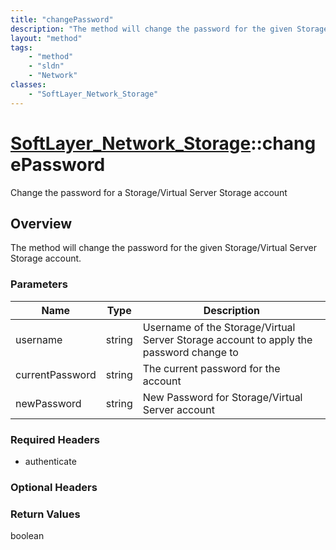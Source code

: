 ```yaml
---
title: "changePassword"
description: "The method will change the password for the given Storage/Virtual Server Storage account."
layout: "method"
tags:
    - "method"
    - "sldn"
    - "Network"
classes:
    - "SoftLayer_Network_Storage"
---
```

# [SoftLayer_Network_Storage](/reference/services/SoftLayer_Network_Storage)::changePassword

Change the password for a Storage/Virtual Server Storage account


## Overview 
The method will change the password for the given Storage/Virtual Server Storage account. 

### Parameters 
|Name | Type | Description |
| --- | --- | --- |
|username| string| Username of the Storage/Virtual Server Storage account to apply the password change to|
|currentPassword| string| The current password for the account|
|newPassword| string| New Password for Storage/Virtual Server account|


### Required Headers
* authenticate

### Optional Headers

### Return Values
boolean

